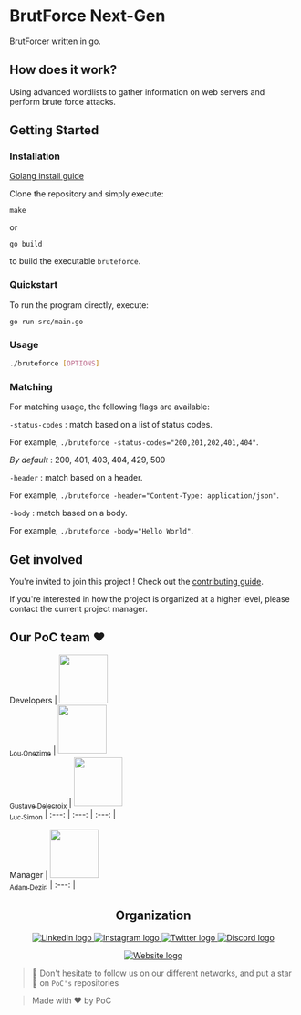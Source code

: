 # BrutForce Next-Gen

BrutForcer written in go.

## How does it work?

Using advanced wordlists to gather information on web servers and perform brute force attacks.

## Getting Started

### Installation

[Golang install guide](https://go.dev/doc/install)

Clone the repository and simply execute:

```shell
make
```

or

```shell
go build
```

to build the executable `bruteforce`.

### Quickstart

To run the program directly, execute:

```shell
go run src/main.go
```

### Usage

```bash
./bruteforce [OPTIONS]
```

### Matching

For matching usage, the following flags are available:

`-status-codes` : match based on a list of status codes.

For example, `./bruteforce -status-codes="200,201,202,401,404"`.

*By default* : 200, 401, 403, 404, 429, 500

`-header` : match based on a header.

For example, `./bruteforce -header="Content-Type: application/json"`.

`-body` : match based on a body.

For example, `./bruteforce -body="Hello World"`.

## Get involved

You're invited to join this project ! Check out the [contributing guide](./CONTRIBUTING.md).

If you're interested in how the project is organized at a higher level, please contact the current project manager.

## Our PoC team ❤️

Developers
| [<img src="https://github.com/louonezime.png?size=85" width=85><br><sub>Lou Onezime</sub>](https://github.com/louonezime) | [<img src="https://github.com/57ave.png?size=85" width=85><br><sub>Gustave Delecroix</sub>](https://github.com/57ave) | [<img src="https://github.com/SIMLUKE.png?size=85" width=85><br><sub>Luc Simon</sub>](https://github.com/SIMLUKE)
| :---: | :---: | :---: |

Manager
| [<img src="https://github.com/adamdeziri.png?size=85" width=85><br><sub>Adam Deziri</sub>](https://github.com/adamdeziri)
| :---: |

<h2 align=center>
Organization
</h2>

<p align='center'>
    <a href="https://www.linkedin.com/company/pocinnovation/mycompany/">
        <img src="https://img.shields.io/badge/LinkedIn-0077B5?style=for-the-badge&logo=linkedin&logoColor=white" alt="LinkedIn logo">
    </a>
    <a href="https://www.instagram.com/pocinnovation/">
        <img src="https://img.shields.io/badge/Instagram-E4405F?style=for-the-badge&logo=instagram&logoColor=white" alt="Instagram logo"
>
    </a>
    <a href="https://twitter.com/PoCInnovation">
        <img src="https://img.shields.io/badge/Twitter-1DA1F2?style=for-the-badge&logo=twitter&logoColor=white" alt="Twitter logo">
    </a>
    <a href="https://discord.com/invite/Yqq2ADGDS7">
        <img src="https://img.shields.io/badge/Discord-7289DA?style=for-the-badge&logo=discord&logoColor=white" alt="Discord logo">
    </a>
</p>
<p align=center>
    <a href="https://www.poc-innovation.fr/">
        <img src="https://img.shields.io/badge/WebSite-1a2b6d?style=for-the-badge&logo=GitHub Sponsors&logoColor=white" alt="Website logo">
    </a>
</p>

> 🚀 Don't hesitate to follow us on our different networks, and put a star 🌟 on `PoC's` repositories

> Made with ❤️ by PoC
